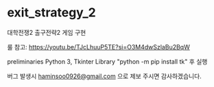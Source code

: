 # exit_strategy_2
대학전쟁2 출구전략2 게임 구현

룰 참고: https://youtu.be/TJcLhuuP5TE?si=O3M4dwSzlaBu2BqW

preliminaries Python 3, Tkinter Library "python -m pip install tk" 후 실행

버그 발생시 haminsoo0926@gmail.com 으로 제보 주시면 감사하겠습니다.

